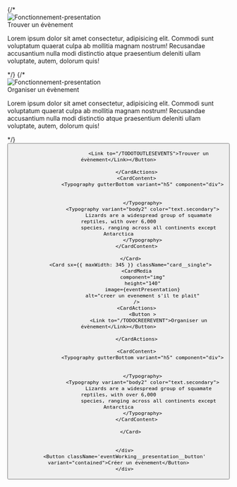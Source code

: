 <div className="howItWork">
        <div className="card">
            <div className="eventWorking__card">
                {/* <div className="eventWorking__card__single">
                <div className="eventWorking__single__image">
                    <img className="eventWorking__single__image" src={eventPresentation} alt="Fonctionnement-presentation" />
                </div>
                <Link to="/TODOTOUTLESEVENTS">Trouver un évènement</Link>
                <p className="eventWorking__card__single__text">
                    Lorem ipsum dolor sit amet consectetur, adipisicing elit. Commodi sunt voluptatum quaerat culpa ab mollitia magnam nostrum! Recusandae accusantium nulla modi distinctio atque praesentium deleniti ullam voluptate, autem, dolorum quis!
                </p>
            </div> */}
                {/* 
            <div className="eventWorking__card__single">
                <div className="eventWorking__image">
                    <img src={eventPresentation} alt="Fonctionnement-presentation" />
                </div>
                <Link to="/TODOCREEREVENT">Organiser un évènement</Link>
                <p className ="eventWorking__card__text">
                    Lorem ipsum dolor sit amet consectetur, adipisicing elit. Commodi sunt voluptatum quaerat culpa ab mollitia magnam nostrum! Recusandae accusantium nulla modi distinctio atque praesentium deleniti ullam voluptate, autem, dolorum quis!
                </p>
            </div> */}
            </div>
            <Card sx={{ maxWidth: 300 }} className="card__single">
                <CardMedia
                    component="img"
                    height="140"
                    image={eventPresentation}
                    alt="aller vien, ont est bien"
                />
                <CardActions>
                    <Button >

                        <Link to="/TODOTOUTLESEVENTS">Trouver un évènement</Link></Button>

                </CardActions>
                <CardContent>
                    <Typography gutterBottom variant="h5" component="div">


                    </Typography>
                    <Typography variant="body2" color="text.secondary">
                        Lizards are a widespread group of squamate reptiles, with over 6,000
                        species, ranging across all continents except Antarctica
                    </Typography>
                </CardContent>
                
            </Card>
            <Card sx={{ maxWidth: 345 }} className="card__single">
                <CardMedia
                    component="img"
                    height="140"
                    image={eventPresentation}
                    alt="creer un evenement s'il te plait"
                />
                <CardActions>
                    <Button >
                        <Link to="/TODOCREEREVENT">Organiser un évènement</Link></Button>

                </CardActions>

                <CardContent>
                    <Typography gutterBottom variant="h5" component="div">


                    </Typography>
                    <Typography variant="body2" color="text.secondary">
                        Lizards are a widespread group of squamate reptiles, with over 6,000
                        species, ranging across all continents except Antarctica
                    </Typography>
                </CardContent>

            </Card>

            
        </div>
        <Button className='eventWorking__presentation__button' variant="contained">Créer un évènement</Button>
        </div>